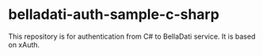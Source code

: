 # belladati-auth-sample-c-sharp
This repository is for authentication from C# to BellaDati service. It is based on xAuth.
